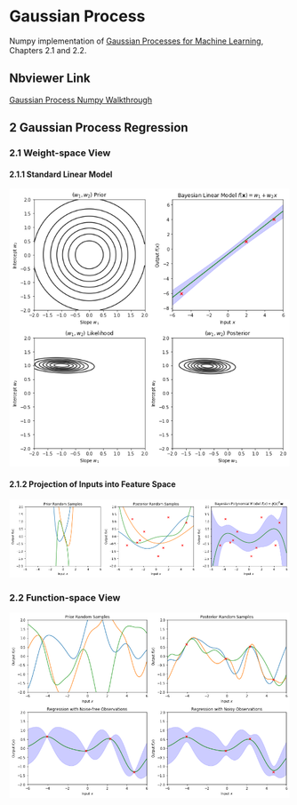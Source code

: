 # Gaussian Process

Numpy implementation of [Gaussian Processes for Machine Learning](http://www.gaussianprocess.org/gpml/chapters/), Chapters 2.1 and 2.2.

## Nbviewer Link

[Gaussian Process Numpy Walkthrough](http://nbviewer.jupyter.org/github/1202kbs/Gaussian-Process/blob/master/Gaussian%20Process%20Regression.ipynb)

## 2 Gaussian Process Regression

### 2.1 Weight-space View

#### 2.1.1 Standard Linear Model

![alt tag](https://github.com/1202kbs/Gaussian-Process/blob/master/assets/1.png)

#### 2.1.2 Projection of Inputs into Feature Space

![alt tag](https://github.com/1202kbs/Gaussian-Process/blob/master/assets/2.png)

### 2.2 Function-space View

![alt tag](https://github.com/1202kbs/Gaussian-Process/blob/master/assets/3.png)
